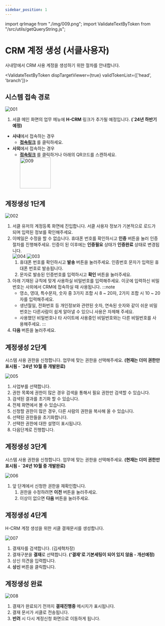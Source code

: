```yaml
---
sidebar_position: 1
---
```


import qrImage from "./img/009.png";
import ValidateTextByToken from "/src/utils/getQueryString.js";

# CRM 계정 생성 (서클사용자)

사내망에서 CRM 사용 계정을 생성하기 위한 절차를 안내합니다.

<ValidateTextByToken dispTargetViewer={true} validTokenList={['head', 'branch']}>

## 시스템 접속 경로

![001](./img/001.png)

1. 서클 메인 화면의 업무 메뉴에 **H-CRM** 링크가 추가될 예정입니다. **(`24년 하반기 예정)**
- **사내**에서 접속하는 경우
  - **[접속링크](http://ep.circle.hanwha.com/neo/branch/common/slo/goSloTarget.mvc?authType=1&destination=http://service-qas.hanwha-crm.com:8888/auth/slo)** 를 클릭하세요.
- **사외**에서 접속하는 경우
  - **[접속링크](http://ep.circle.hanwha.com/neo/branch/common/slo/goSloTarget.mvc?authType=1&destination=https://service-qas.hanwha-crm.com/auth/slo)** 를 클릭하거나 아래의 QR코드를 스캔하세요.<br/> <img src={qrImage} alt="009" width="100px" height="100px"/>

## 계정생성 1단계

![002](./img/002.png)

1. 서클 유저의 계정등록 화면에 진입합니다. 서클 사용자 정보가 기본적으로 로드가 되며 입력된 정보를 확인해주세요.
1. 이메일은 수정을 할 수 없습니다. 휴대폰 번호를 확인하시고 **인증** 버튼을 눌러 인증절차를 진행해주세요. 인증이 된 이후에는 **인증필요** 상태가 **인증완료** 상태로 변경됩니다.<br/>  ![004](./img/004.png) ![003](./img/003.png)
    1. 휴대폰 번호를 확인하시고 **발송** 버튼을 눌러주세요. 인증번호 문자가 입력된 휴대폰 번호로 발송됩니다.
    2. 문자로 발송된 인증번호를 입력하시고 **확인** 버튼을 눌러주세요.
1. 아래 기재된 규칙에 맞게 사용하실 비밀번호를 입력해주세요. 이곳에 입력하신 비밀번호는 사외에서 CRM에 접속하실 때 사용됩니다.
    :::note
    - 영소, 영대, 특수문자, 숫자 중 3가지 조합 시 8 ~ 20자, 2가지 조합 시 10 ~ 20자를 입력해주세요.
    - 생년월일, 전화번호 등 개인정보와 관련된 숫자, 연속된 숫자와 같이 쉬운 비밀번호는 다른사람이 쉽게 알아낼 수 있으니 사용은 자제해 주세요.
    - 사용했던 비밀번호나 타 사이트에 사용중인 비밀번호와는 다른 비밀번호를 사용해주세요.
    :::
4. **다음** 버튼을 눌러주세요.

## 계정생성 2단계

시스템 사용 권한을 신청합니다. 업무에 맞는 권한을 선택해주세요. **(현재는 더미 권한만 표시됨 - `24년 10월 중 개발완료)**

![005](./img/005.png)

1. 사업부를 선택합니다.
1. 권한 목록에 권한이 많은 경우 검색을 통해서 필요 권한만 검색할 수 있습니다.
1. 검색된 결과를 초기화 할 수 있습니다.
1. 전체 화면에서 볼 수 있습니다.
1. 신청할 권한이 많은 경우, 다른 사람의 권한을 복사해 올 수 있습니다.
1. 선택된 권한들을 초기화합니다.
1. 선택한 권한에 대한 설명이 표시됩니다.
1. 다음단계로 진행합니다.

## 계정생성 3단계

시스템 사용 권한을 신청합니다. 업무에 맞는 권한을 선택해주세요. **(현재는 더미 권한만 표시됨 - `24년 10월 중 개발완료)**

![006](./img/006.png)

1. 앞 단계에서 신청한 권한을 재확인합니다.
    1. 권한을 수정하려면 **이전** 버튼을 눌러주세요.
    2. 이상이 없으면 **다음** 버튼을 눌러주세요.

## 계정생성 4단계

H-CRM 계정 생성을 위한 서클 결재문서를 생성합니다.

![007](./img/007.png)

1. 결재자를 검색합니다. (김세혁차장)
1. 결재구분을 **결재**로 선택합니다. **('결재'로 기본세팅이 되어 있지 않음 - 개선예정)**
1. 상신 의견을 입력합니다.
1. **상신** 버튼을 클릭합니다.

## 계정생성 완료

![008](./img/008.png)

1. 결재가 완료되기 전까지 **결재진행중** 메시지가 표시됩니다.
1. 결재 문서가 서클로 전송됩니다.
1. **반려** 시 다시 계정신청 화면으로 이동하게 됩니다.

</ValidateTextByToken>